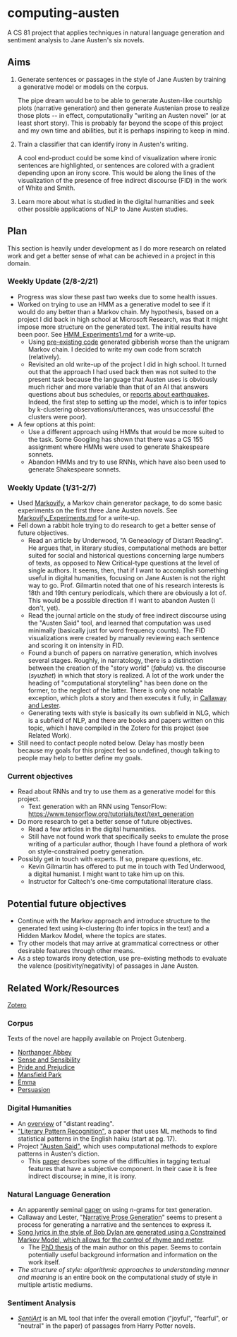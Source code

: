 ﻿# computing-austen

A CS 81 project that applies techniques in natural language generation and sentiment analysis to Jane Austen's six novels.

## Aims

1. Generate sentences or passages in the style of Jane Austen by training a generative model or models on the corpus.

   The pipe dream would be to be able to generate Austen-like courtship plots (narrative generation) and then generate Austenian prose to realize those plots -- in effect, computationally "writing an Austen novel" (or at least short story). This is probably far beyond the scope of this project and my own time and abilities, but it is perhaps inspiring to keep in mind.

2. Train a classifier that can identify irony in Austen's writing.

   A cool end-product could be some kind of visualization where ironic sentences are highlighted, or sentences are colored with a gradient depending upon an irony score. This would be along the lines of the visualization of the presence of free indirect discourse (FID) in the work of White and Smith.
  
3. Learn more about what is studied in the digital humanities and seek other possible applications of NLP to Jane Austen studies.

## Plan

This section is heavily under development as I do more research on related work and get a better sense of what can be achieved in a project in this domain.

### Weekly Update (2/8-2/21)
- Progress was slow these past two weeks due to some health issues.
- Worked on trying to use an HMM as a generative model to see if it would do any better than a Markov chain. My hypothesis, based on a project I did back in high school at Microsoft Research, was that it might impose more structure on the generated text. The initial results have been poor. See [HMM_Experiments1.md](https://github.com/cosmicomic/computing-austen/blob/master/HMM_Experiments1.md) for a write-up.
  - Using [pre-existing code](https://github.com/mfilej/nlg-with-hmmlearn) generated gibberish worse than the unigram Markov chain. I decided to write my own code from scratch (relatively).
  - Revisited an old write-up of the project I did in high school. It turned out that the approach I had used back then was not suited to the present task because the language that Austen uses is obviously much richer and more variable than that of an AI that answers questions about bus schedules, or [reports about earthquakes](https://www.aclweb.org/anthology/N04-1015/). Indeed, the first step to setting up the model, which is to infer topics by k-clustering observations/utterances, was unsuccessful (the clusters were poor).
- A few options at this point:
  - Use a different approach using HMMs that would be more suited to the task. Some Googling has shown that there was a CS 155 assignment where HMMs were used to generate Shakespeare sonnets. 
  - Abandon HMMs and try to use RNNs, which have also been used to generate Shakespeare sonnets.
  
### Weekly Update (1/31-2/7)

- Used [Markovify](https://github.com/jsvine/markovify/), a Markov chain generator package, to do some basic experiments on the first three Jane Austen novels. See [Markovify_Experiments.md](https://github.com/cosmicomic/computing-austen/blob/master/Markovify_Experiments.md) for a write-up.
- Fell down a rabbit hole trying to do research to get a better sense of future objectives.
  - Read an article by Underwood, "A Geneaology of Distant Reading". He argues that, in literary studies, computational methods are better suited for social and historical questions concerning large numbers of texts, as opposed to New Critical-type questions at the level of single authors. It seems, then, that if I want to accomplish something useful in digital humanities, focusing on Jane Austen is not the right way to go. Prof. Gilmartin noted that one of his research interests is 18th and 19th century periodicals, which there are obviously a lot of. This would be a possible direction if I want to abandon Austen (I don't, yet).
  - Read the journal article on the study of free indirect discourse using the "Austen Said" tool, and learned that computation was used minimally (basically just for word frequency counts). The FID visualizations were created by manually reviewing each sentence and scoring it on intensity in FID.
  - Found a bunch of papers on narrative generation, which involves several stages. Roughly, in narratology, there is a distinction between the creation of the "story world" (_fabula_) vs. the discourse (_syuzhet_) in which that story is realized. A lot of the work under the heading of "computational storytelling" has been done on the former, to the neglect of the latter. There is only one notable exception, which plots a story and then executes it fully, in [Callaway and Lester](http://www.sciencedirect.com/science/article/pii/S0004370202002308).
  - Generating texts with style is basically its own subfield in NLG, which is a subfield of NLP, and there are books and papers written on this topic, which I have compiled in the Zotero for this project (see Related Work).
- Still need to contact people noted below. Delay has mostly been because my goals for this project feel so undefined, though talking to people may help to better define my goals.

### Current objectives

- Read about RNNs and try to use them as a generative model for this project.
  - Text generation with an RNN using TensorFlow: https://www.tensorflow.org/tutorials/text/text_generation
- Do more research to get a better sense of future objectives.
  - Read a few articles in the digital humanities.
  - Still have not found work that specifically seeks to emulate the prose writing of a particular author, though I have found a plethora of work on style-constrained poetry generation.
- Possibly get in touch with experts. If so, prepare questions, etc.
  - Kevin Gilmartin has offered to put me in touch with Ted Underwood, a digital humanist. I might want to take him up on this.
  - Instructor for Caltech's one-time computational literature class.

## Potential future objectives

- Continue with the Markov approach and introduce structure to the generated text using k-clustering (to infer topics in the text) and a Hidden Markov Model, where the topics are states.
- Try other models that may arrive at grammatical correctness or other desirable features through other means.
- As a step towards irony detection, use pre-existing methods to evaluate the valence (positivity/negativity) of passages in Jane Austen.

## Related Work/Resources

[Zotero](https://www.zotero.org/cosmicomic/items/)

### Corpus
Texts of the novel are happily available on Project Gutenberg.
- [Northanger Abbey](http://www.gutenberg.org/files/121/121-0.txt)
- [Sense and Sensibility](http://www.gutenberg.org/cache/epub/161/pg161.txt)
- [Pride and Prejudice](http://www.gutenberg.org/files/1342/1342-0.txt)
- [Mansfield Park](http://www.gutenberg.org/files/141/141-0.txt)
- [Emma](http://www.gutenberg.org/files/158/158-0.txt)
- [Persuasion](http://www.gutenberg.org/cache/epub/105/pg105.txt)

### Digital Humanities
- An [overview](http://www.digitalhumanities.org/dhq/vol/11/2/000317/000317.html) of "distant reading".
- ["Literary Pattern Recognition"](https://lucian.uchicago.edu/blogs/literarynetworks/files/2015/12/LONG_SO_CI.pdf), a paper that uses ML methods to find statistical patterns in the English haiku (start at pg. 17).
- Project ["Austen Said"](http://austen.unl.edu/), which uses computational methods to explore patterns in Austen's diction.
  - This [paper](http://jasna.org/publications/persuasions-online/vol37no1/white-smith/) describes some of the difficulties in tagging textual features that have a subjective component. In their case it is free indirect discourse; in mine, it is irony. 

### Natural Language Generation
- An apparently seminal [paper](https://www.aclweb.org/anthology/W98-1426.pdf) on using *n*-grams for text generation.
- Callaway and Lester, "[Narrative Prose Generation](http://www.sciencedirect.com/science/article/pii/S0004370202002308)" seems to present a process for generating a narrative and the sentences to express it.
- [Song lyrics in the style of Bob Dylan are generated using a Constrained Markov Model, which allows for the control of rhyme and meter](https://www.researchgate.net/publication/236166532_Markov_Constraints_for_Generating_Lyrics_with_Style). 
  - The [PhD thesis](https://pdfs.semanticscholar.org/b71c/7f8888f4dc205daf81ff70d939ac6db86bb8.pdf) of the main author on this paper. Seems to contain potentially useful background information and information on the work itself.
- *The structure of style: algorithmic approaches to understanding manner and meaning* is an entire book on the computational study of style in multiple artistic mediums.

### Sentiment Analysis
- [*SentiArt*](https://www.frontiersin.org/articles/10.3389/frobt.2019.00053/full) is an ML tool that infer the overall emotion ("joyful", "fearful", or "neutral" in the paper) of passages from Harry Potter novels.
